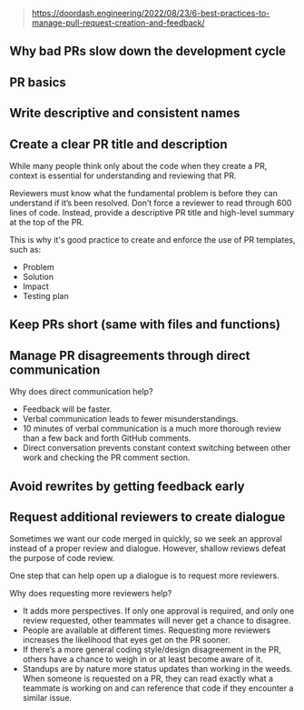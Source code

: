 
> https://doordash.engineering/2022/08/23/6-best-practices-to-manage-pull-request-creation-and-feedback/

## Why bad PRs slow down the development cycle

## PR basics

## Write descriptive and consistent names

## Create a clear PR title and description

While many people think only about the code when they create a PR, context is essential for understanding and reviewing that PR.

Reviewers must know what the fundamental problem is before they can understand if it’s been resolved. Don’t force a reviewer to read through 600 lines of code. Instead, provide a descriptive PR title and high-level summary at the top of the PR.

This is why it's good practice to create and enforce the use of PR templates, such as:

- Problem
- Solution
- Impact
- Testing plan

## Keep PRs short (same with files and functions)

## Manage PR disagreements through direct communication

Why does direct communication help?

- Feedback will be faster.
- Verbal communication leads to fewer misunderstandings.
- 10 minutes of verbal communication is a much more thorough review than a few back and forth GitHub comments.
- Direct conversation prevents constant context switching between other work and checking the PR comment section.

## Avoid rewrites by getting feedback early

## Request additional reviewers to create dialogue

Sometimes we want our code merged in quickly, so we seek an approval instead of a proper review and dialogue. However, shallow reviews defeat the purpose of code review.

One step that can help open up a dialogue is to request more reviewers.

Why does requesting more reviewers help?

- It adds more perspectives. If only one approval is required, and only one review requested, other teammates will never get a chance to disagree.
- People are available at different times. Requesting more reviewers increases the likelihood that eyes get on the PR sooner.
- If there’s a more general coding style/design disagreement in the PR, others have a chance to weigh in or at least become aware of it.
- Standups are by nature more status updates than working in the weeds. When someone is requested on a PR, they can read exactly what a teammate is working on and can reference that code if they encounter a similar issue.
